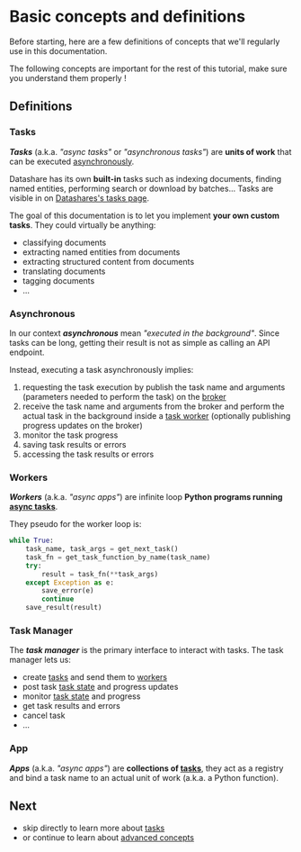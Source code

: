 # Basic concepts and definitions

Before starting, here are a few definitions of concepts that we'll regularly use in this documentation.

The following concepts are important for the rest of this tutorial, make sure you understand them properly !

## Definitions

### Tasks

***Tasks*** (a.k.a. *"async tasks"* or *"asynchronous tasks"*) are **units of work** that can be
executed [asynchronously](#asynchronous).

Datashare has its own **built-in** tasks such as indexing documents, finding named entities, performing search or
download by batches... Tasks are visible in on [Datashares's tasks page](https://datashare-demo.icij.org/#/tasks).

The goal of this documentation is to let you implement **your own custom tasks**. They could virtually be anything:

- classifying documents
- extracting named entities from documents
- extracting structured content from documents
- translating documents
- tagging documents
- ...

### Asynchronous

In our context ***asynchronous*** mean *"executed in the background"*. Since tasks can be long, getting their result is
not as simple as calling an API endpoint.

Instead, executing a task asynchronously implies:

1. requesting the task execution by publish the task name and arguments (parameters needed to perform the task) on
   the [broker](./concepts-advanced.md#broker)
2. receive the task name and arguments from the broker and perform the actual task in the background inside
   a [task worker](#workers) (optionally publishing progress updates on the broker)
3. monitor the task progress
4. saving task results or errors
5. accessing the task results or errors

### Workers

***Workers*** (a.k.a. *"async apps"*) are infinite loop **Python programs running [async tasks](#tasks)**.

They pseudo for the worker loop is:

```python
while True:
    task_name, task_args = get_next_task()
    task_fn = get_task_function_by_name(task_name)
    try:
        result = task_fn(**task_args)
    except Exception as e:
        save_error(e)
        continue
    save_result(result)
```

### Task Manager

The ***task manager*** is the primary interface to interact with tasks. The task manager lets us:

- create [tasks](#tasks) and send them to [workers](#workers)
- post task [task state](concepts-advanced.md#task-states) and progress updates
- monitor [task state](concepts-advanced.md#task-states) and progress
- get task results and errors
- cancel task
- ...

### App

***Apps*** (a.k.a. *"async apps"*) are **collections of [tasks](#tasks)**, they act as a registry and bind a task name
to an actual unit of work (a.k.a. a Python function).

## Next

- skip directly to learn more about [tasks](tasks.md)
- or continue to learn about [advanced concepts](concepts-advanced.md)